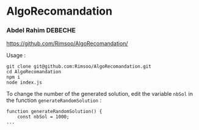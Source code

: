 # AlgoRecomandation
### Abdel Rahim DEBECHE
https://github.com/Rimsoo/AlgoRecomandation/

Usage :  
```  
git clone git@github.com:Rimsoo/AlgoRecomandation.git  
cd AlgoRecomandation  
npm i  
node index.js  
```  

To change the number of the generated solution, edit the variable `nbSol` in the function `generateRandomSolution` :  

```
function generateRandomSolution() {
	const nbSol = 1000;
...
```
